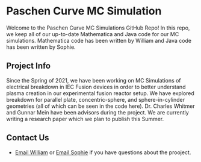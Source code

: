 # Paschen Curve MC Simulation

Welcome to the Paschen Curve MC Simulations GitHub Repo! 
In this repo, we keep all of our up-to-date Mathematica and Java code for our MC simulations. 
Mathematica code has been written by William and Java code has been written by Sophie.

## Project Info

Since the Spring of 2021, we have been working on MC Simulations of electrical breakdown in IEC Fusion devices in order to better understand plasma creation in our experimental fusion reactor setup. We have explored breakdown for parallel plate, concentric-sphere, and sphere-in-cylinder geometries (all of which can be seen in the code here). Dr. Charles Whitmer and Gunnar Mein have been advisors during the project. We are currently writing a research paper which we plan to publish this Summer.

## Contact Us

- [Email William](mailto:wbowers@eastsideprep.org) or [Email Sophie](mailto:sgershaft@eastsideprep.org) if you have questions about the prooject.
